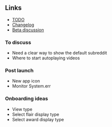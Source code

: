 ## Links

- [TODO](https://todo.syncforreddit.com)
- [Changelog](https://todo.syncforreddit.com/changelog)
- [Beta discussion](https://todo.syncforreddit.com/discussion)

### To discuss
- Need a clear way to show the default subreddit
- Where to start autoplaying videos

### Post launch
- New app icon
- Monitor System.err

### Onboarding ideas
- View type
- Select flair display type
- Select award display type